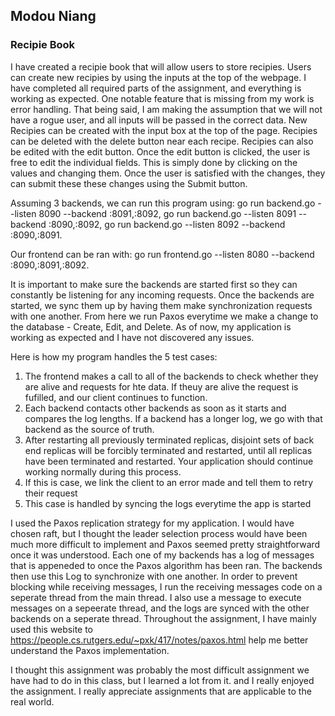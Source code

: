 ## Modou Niang

### Recipie Book
I have created a recipie book that will allow users to store recipies. 
Users can create new recipies by using the inputs at the top of the webpage. 
I have completed all required parts of the assignment, and everything is working 
as expected. One notable feature that is missing from my work is error handling. 
That being said, I am making the assumption that we will not have a rogue user, and 
all inputs will be passed in the correct data. New Recipies can be created with the 
input box at the top of the page. Recipies can be deleted with the delete button near 
each recipe. Recipies can also be edited with the edit button. Once the edit button 
is clicked, the user is free to edit the individual fields. This is simply done by 
clicking on the values and changing them. Once the user is satisfied with the changes, 
they can submit these these changes using the Submit button.

Assuming 3 backends, we can run this program using:
go run backend.go --listen 8090 --backend :8091,:8092, 
go run backend.go --listen 8091 --backend :8090,:8092, 
go run backend.go --listen 8092 --backend :8090,:8091. 

Our frontend can be ran with: go run frontend.go --listen 8080 --backend :8090,:8091,:8092. 

It is important to make sure the backends are started first so they can constantly be listening for any 
incoming requests. Once the backends are started, we sync them up by having them make synchronization 
requests with one another. From here we run Paxos everytime we make a change to the database - Create, Edit, 
and Delete. As of now, my application is working as expected and I have not discovered any issues.

Here is how my program handles the 5 test cases:
1. The frontend makes a call to all of the backends to check whether they are alive and requests for hte data. If theuy
are alive the request is fufilled, and our client continues to function.
2. Each backend contacts other backends as soon as it starts and compares the log lengths. If a backend has a 
longer log, we go with that backend as the source of truth.
3. After restarting all previously terminated replicas, disjoint sets of back end replicas will be forcibly
terminated and restarted, until all replicas have been terminated and restarted. Your application
should continue working normally during this process.
4. If this is case, we link the client to an error made and tell them to retry their request
5. This case is handled by syncing the logs everytime the app is started

I used the Paxos replication strategy for my application. I would have chosen raft, but I thought the leader selection process would have been much more difficult to implement and Paxos seemed pretty straightforward once it was understood. Each one of my backends has a log of messages that is appeneded to once the Paxos algorithm has been ran. The backends then use this Log to synchronize with one another. In order to prevent blocking while receiving messages, I run the receiving messages code on a seperate thread from the main thread. I also use a message to execute messages on a sepeerate thread, and the logs are synced with the other backends on a seperate thread.
Throughout the assignment, I have mainly used this website to https://people.cs.rutgers.edu/~pxk/417/notes/paxos.html help me better understand the Paxos implementation. 

I thought this assignment was probably the most difficult assignment we have had to do in this class, but I learned a lot from it. and I really enjoyed the assignment. I really appreciate assignments that are  applicable to the real world.